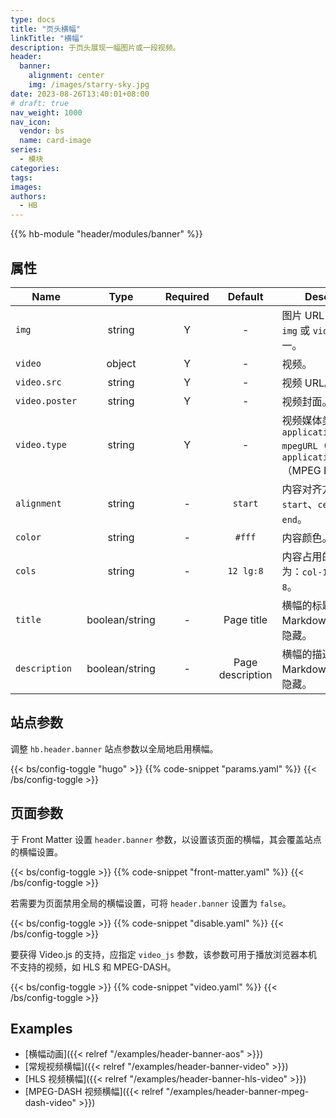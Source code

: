 ```yaml
---
type: docs
title: "页头横幅"
linkTitle: "横幅"
description: 于页头展现一幅图片或一段视频。
header:
  banner:
    alignment: center
    img: /images/starry-sky.jpg
date: 2023-08-26T13:40:01+08:00
# draft: true
nav_weight: 1000
nav_icon:
  vendor: bs
  name: card-image
series:
  - 模块
categories:
tags:
images:
authors:
  - HB
---
```


{{% hb-module "header/modules/banner" %}}

## 属性

| Name          |  Type  | Required |     Default      | Description                                |
| ------------- | :----: | :------: | :--------------: | ------------------------------------------ |
| `img`         | string |    Y     |        -         | 图片 URL，至少指定 `img` 或 `video` 其中之一。  |
| `video`       | object |    Y     |        -         | 视频。                                      |
| `video.src`   | string |    Y     |        -         | 视频 URL。                                   |
| `video.poster` | string |    Y     |        -         | 视频封面。                                   |
| `video.type`  | string |    Y     |        -         | 视频媒体类型，如：`application/x-mpegURL`（HLS）、`application/dash+xml`（MPEG DASH）。 |
| `alignment`   | string |    -     |     `start`      | 内容对齐方式：`start`、`center` 或 `end`。     |
| `color`       | string |    -     |      `#fff`      | 内容颜色。                                   |
| `cols`        | string |    -     |    `12 lg:8`     | 内容占用的列数，默认为：`col-12 col-lg-8`。     |
| `title`       | boolean/string |    -     |    Page title    | 横幅的标题，支持 Markdown，`false` 则隐藏。     |
| `description` | boolean/string |    -     | Page description | 横幅的描述，支持 Markdown，`false` 则隐藏。     |

## 站点参数

调整 `hb.header.banner` 站点参数以全局地启用横幅。

{{< bs/config-toggle "hugo" >}}
{{% code-snippet "params.yaml" %}}
{{< /bs/config-toggle >}}

## 页面参数

于 Front Matter 设置 `header.banner` 参数，以设置该页面的横幅，其会覆盖站点的横幅设置。

{{< bs/config-toggle >}}
{{% code-snippet "front-matter.yaml" %}}
{{< /bs/config-toggle >}}

若需要为页面禁用全局的横幅设置，可将 `header.banner` 设置为 `false`。

{{< bs/config-toggle >}}
{{% code-snippet "disable.yaml" %}}
{{< /bs/config-toggle >}}

要获得 Video.js 的支持，应指定 `video_js` 参数，该参数可用于播放浏览器本机不支持的视频，如 HLS 和 MPEG-DASH。

{{< bs/config-toggle >}}
{{% code-snippet "video.yaml" %}}
{{< /bs/config-toggle >}}

## Examples

- [横幅动画]({{< relref "/examples/header-banner-aos" >}})
- [常规视频横幅]({{< relref "/examples/header-banner-video" >}})
- [HLS 视频横幅]({{< relref "/examples/header-banner-hls-video" >}})
- [MPEG-DASH 视频横幅]({{< relref "/examples/header-banner-mpeg-dash-video" >}})
